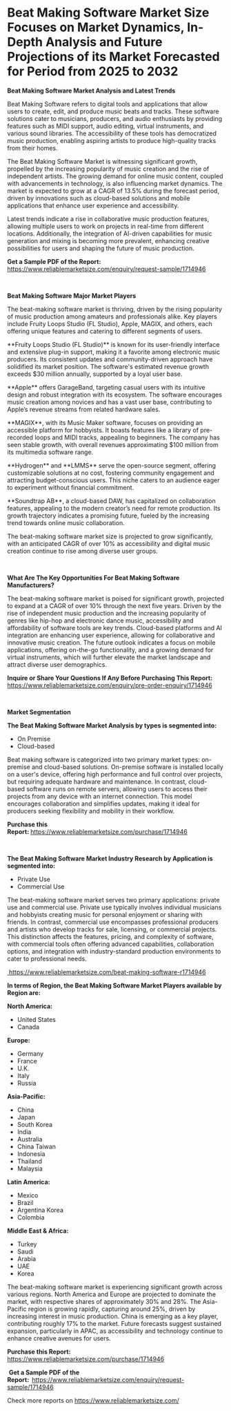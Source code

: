 <p><h1>Beat Making Software Market Size Focuses on Market Dynamics, In-Depth Analysis and Future Projections of its Market Forecasted for Period from 2025 to 2032</h1></p><p><strong>Beat Making Software Market Analysis and Latest Trends</strong></p>
<p><p>Beat Making Software refers to digital tools and applications that allow users to create, edit, and produce music beats and tracks. These software solutions cater to musicians, producers, and audio enthusiasts by providing features such as MIDI support, audio editing, virtual instruments, and various sound libraries. The accessibility of these tools has democratized music production, enabling aspiring artists to produce high-quality tracks from their homes.</p><p>The Beat Making Software Market is witnessing significant growth, propelled by the increasing popularity of music creation and the rise of independent artists. The growing demand for online music content, coupled with advancements in technology, is also influencing market dynamics. The market is expected to grow at a CAGR of 13.5% during the forecast period, driven by innovations such as cloud-based solutions and mobile applications that enhance user experience and accessibility.</p><p>Latest trends indicate a rise in collaborative music production features, allowing multiple users to work on projects in real-time from different locations. Additionally, the integration of AI-driven capabilities for music generation and mixing is becoming more prevalent, enhancing creative possibilities for users and shaping the future of music production.</p></p>
<p><strong>Get a Sample PDF of the Report:&nbsp;</strong> <a href="https://www.reliablemarketsize.com/enquiry/request-sample/1714946?utm_campaign=2948&utm_medium=2&utm_source=Github&utm_content=ia&utm_term=28032025&utm_id=beat-making-software">https://www.reliablemarketsize.com/enquiry/request-sample/1714946</a></p>
<p>&nbsp;</p>
<p><strong>Beat Making Software Major Market Players</strong></p>
<p><p>The beat-making software market is thriving, driven by the rising popularity of music production among amateurs and professionals alike. Key players include Fruity Loops Studio (FL Studio), Apple, MAGIX, and others, each offering unique features and catering to different segments of users.</p><p>**Fruity Loops Studio (FL Studio)** is known for its user-friendly interface and extensive plug-in support, making it a favorite among electronic music producers. Its consistent updates and community-driven approach have solidified its market position. The software's estimated revenue growth exceeds $30 million annually, supported by a loyal user base.</p><p>**Apple** offers GarageBand, targeting casual users with its intuitive design and robust integration with its ecosystem. The software encourages music creation among novices and has a vast user base, contributing to Apple’s revenue streams from related hardware sales.</p><p>**MAGIX**, with its Music Maker software, focuses on providing an accessible platform for hobbyists. It boasts features like a library of pre-recorded loops and MIDI tracks, appealing to beginners. The company has seen stable growth, with overall revenues approximating $100 million from its multimedia software range.</p><p>**Hydrogen** and **LMMS** serve the open-source segment, offering customizable solutions at no cost, fostering community engagement and attracting budget-conscious users. This niche caters to an audience eager to experiment without financial commitment.</p><p>**Soundtrap AB**, a cloud-based DAW, has capitalized on collaboration features, appealing to the modern creator’s need for remote production. Its growth trajectory indicates a promising future, fueled by the increasing trend towards online music collaboration.</p><p>The beat-making software market size is projected to grow significantly, with an anticipated CAGR of over 10% as accessibility and digital music creation continue to rise among diverse user groups.</p></p>
<p>&nbsp;</p>
<p><strong>What Are The Key Opportunities For Beat Making Software Manufacturers?</strong></p>
<p><p>The beat-making software market is poised for significant growth, projected to expand at a CAGR of over 10% through the next five years. Driven by the rise of independent music production and the increasing popularity of genres like hip-hop and electronic dance music, accessibility and affordability of software tools are key trends. Cloud-based platforms and AI integration are enhancing user experience, allowing for collaborative and innovative music creation. The future outlook indicates a focus on mobile applications, offering on-the-go functionality, and a growing demand for virtual instruments, which will further elevate the market landscape and attract diverse user demographics.</p></p>
<p><strong>Inquire or Share Your Questions If Any Before Purchasing This Report:</strong> <a href="https://www.reliablemarketsize.com/enquiry/pre-order-enquiry/1714946?utm_campaign=2948&utm_medium=2&utm_source=Github&utm_content=ia&utm_term=28032025&utm_id=beat-making-software">https://www.reliablemarketsize.com/enquiry/pre-order-enquiry/1714946</a></p>
<p>&nbsp;</p>
<p><strong>Market Segmentation</strong></p>
<p><strong>The Beat Making Software Market Analysis by types is segmented into:</strong></p>
<p><ul><li>On Premise</li><li>Cloud-based</li></ul></p>
<p><p>Beat making software is categorized into two primary market types: on-premise and cloud-based solutions. On-premise software is installed locally on a user's device, offering high performance and full control over projects, but requiring adequate hardware and maintenance. In contrast, cloud-based software runs on remote servers, allowing users to access their projects from any device with an internet connection. This model encourages collaboration and simplifies updates, making it ideal for producers seeking flexibility and mobility in their workflow.</p></p>
<p><strong>Purchase this Report:&nbsp;</strong><a href="https://www.reliablemarketsize.com/purchase/1714946?utm_campaign=2948&utm_medium=2&utm_source=Github&utm_content=ia&utm_term=28032025&utm_id=beat-making-software">https://www.reliablemarketsize.com/purchase/1714946</a></p>
<p>&nbsp;</p>
<p><strong>The Beat Making Software Market Industry Research by Application is segmented into:</strong></p>
<p><ul><li>Private Use</li><li>Commercial Use</li></ul></p>
<p><p>The beat-making software market serves two primary applications: private use and commercial use. Private use typically involves individual musicians and hobbyists creating music for personal enjoyment or sharing with friends. In contrast, commercial use encompasses professional producers and artists who develop tracks for sale, licensing, or commercial projects. This distinction affects the features, pricing, and complexity of software, with commercial tools often offering advanced capabilities, collaboration options, and integration with industry-standard production environments to cater to professional needs.</p></p>
<p><a href="https://www.reliablemarketsize.com/beat-making-software-r1714946?utm_campaign=2948&utm_medium=2&utm_source=Github&utm_content=ia&utm_term=28032025&utm_id=beat-making-software">&nbsp;https://www.reliablemarketsize.com/beat-making-software-r1714946</a></p>
<p><strong>In terms of Region, the Beat Making Software Market Players available by Region are:</strong></p>
<p>
    <p> <strong> North America: </strong>
        <ul>
            <li>United States</li>
            <li>Canada</li>
        </ul>
        </p> 
    <p> <strong> Europe: </strong>
        <ul>
            <li>Germany</li>
            <li>France</li>
            <li>U.K.</li>
            <li>Italy</li>
            <li>Russia</li>
        </ul>
        </p> 
    <p> <strong> Asia-Pacific: </strong>
        <ul>
            <li>China</li>
            <li>Japan</li>
            <li>South Korea</li>
            <li>India</li>
            <li>Australia</li>
            <li>China Taiwan</li>
            <li>Indonesia</li>
            <li>Thailand</li>
            <li>Malaysia</li>
        </ul>
        </p> 
    <p> <strong> Latin America: </strong>
        <ul>
            <li>Mexico</li>
            <li>Brazil</li>
            <li>Argentina Korea</li>
            <li>Colombia</li>
        </ul>
        </p> 
    <p> <strong> Middle East & Africa: </strong>
        <ul>
            <li>Turkey</li>
            <li>Saudi</li>
            <li>Arabia</li>
            <li>UAE</li>
            <li>Korea</li>
        </ul>
    </p>
    </p>
<p><p>The beat-making software market is experiencing significant growth across various regions. North America and Europe are projected to dominate the market, with respective shares of approximately 30% and 28%. The Asia-Pacific region is growing rapidly, capturing around 25%, driven by increasing interest in music production. China is emerging as a key player, contributing roughly 17% to the market. Future forecasts suggest sustained expansion, particularly in APAC, as accessibility and technology continue to enhance creative avenues for users.</p></p>
<p><strong>Purchase this Report: </strong><a href="https://www.reliablemarketsize.com/purchase/1714946?utm_campaign=2948&utm_medium=2&utm_source=Github&utm_content=ia&utm_term=28032025&utm_id=beat-making-software">https://www.reliablemarketsize.com/purchase/1714946</a></p>
<p>&nbsp;<strong>Get a Sample PDF of the Report:&nbsp;&nbsp;</strong><a href="https://www.reliablemarketsize.com/enquiry/request-sample/1714946?utm_campaign=2948&utm_medium=2&utm_source=Github&utm_content=ia&utm_term=28032025&utm_id=beat-making-software">https://www.reliablemarketsize.com/enquiry/request-sample/1714946</a></p>
<p><strong></strong></p>
<p>Check more reports on <a href="https://www.reliablemarketsize.com/?utm_campaign=2948&utm_medium=2&utm_source=Github&utm_content=ia&utm_term=28032025&utm_id=beat-making-software">https://www.reliablemarketsize.com/</a></p>